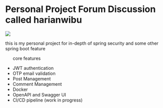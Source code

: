 <h1>Personal Project Forum Discussion called harianwibu</h1>
<img src="https://jie25.s-ul.eu/uTHtEDdA">
<p>this is my personal project for in-depth of spring security and some other spring boot feature</p>
<ul> <p>core features</p>
    <li>JWT authentication</li>
    <li>OTP email validation</li>
    <li>Post Management</li>
    <li>Comment Management</li>
    <li>Docker</li>
    <li>OpenAPI and Swagger UI</li>
    <li>CI/CD pipeline (work in progress)</li>
    </ul>

